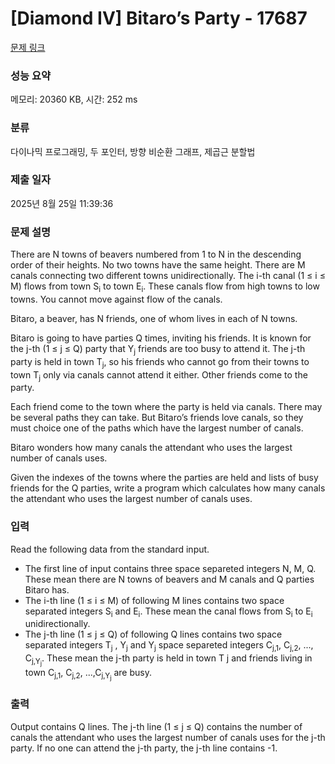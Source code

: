 # [Diamond IV] Bitaro’s Party - 17687 

[문제 링크](https://www.acmicpc.net/problem/17687) 

### 성능 요약

메모리: 20360 KB, 시간: 252 ms

### 분류

다이나믹 프로그래밍, 두 포인터, 방향 비순환 그래프, 제곱근 분할법

### 제출 일자

2025년 8월 25일 11:39:36

### 문제 설명

<p>There are N towns of beavers numbered from 1 to N in the descending order of their heights. No two towns have the same height. There are M canals connecting two different towns unidirectionally. The i-th canal (1 ≤ i ≤ M) flows from town S<sub>i</sub> to town E<sub>i</sub>. These canals flow from high towns to low towns. You cannot move against flow of the canals.</p>

<p>Bitaro, a beaver, has N friends, one of whom lives in each of N towns.</p>

<p>Bitaro is going to have parties Q times, inviting his friends. It is known for the j-th (1 ≤ j ≤ Q) party that Y<sub>j</sub> friends are too busy to attend it. The j-th party is held in town T<sub>j</sub>, so his friends who cannot go from their towns to town T<sub>j</sub> only via canals cannot attend it either. Other friends come to the party.</p>

<p>Each friend come to the town where the party is held via canals. There may be several paths they can take. But Bitaro’s friends love canals, so they must choice one of the paths which have the largest number of canals.</p>

<p>Bitaro wonders how many canals the attendant who uses the largest number of canals uses.</p>

<p>Given the indexes of the towns where the parties are held and lists of busy friends for the Q parties, write a program which calculates how many canals the attendant who uses the largest number of canals uses.</p>

### 입력 

 <p>Read the following data from the standard input.</p>

<ul>
	<li>The first line of input contains three space separeted integers N, M, Q. These mean there are N towns of beavers and M canals and Q parties Bitaro has.</li>
	<li>The i-th line (1 ≤ i ≤ M) of following M lines contains two space separated integers S<sub>i</sub> and E<sub>i</sub>. These mean the canal flows from S<sub>i</sub> to E<sub>i</sub> unidirectionally.</li>
	<li>The j-th line (1 ≤ j ≤ Q) of following Q lines contains two space separated integers T<sub>j</sub> , Y<sub>j</sub> and Y<sub>j</sub> space separeted integers C<sub>j,1</sub>, C<sub>j,2</sub>, ..., C<sub>j,Y<sub>j</sub></sub>. These mean the j-th party is held in town T j and friends living in town C<sub>j,1</sub>, C<sub>j,2</sub>, ...,C<sub>j,Y<sub>j</sub></sub> are busy.</li>
</ul>

### 출력 

 <p>Output contains Q lines. The j-th line (1 ≤ j ≤ Q) contains the number of canals the attendant who uses the largest number of canals uses for the j-th party. If no one can attend the j-th party, the j-th line contains -1.</p>

